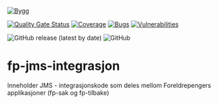 [![Bygg](https://github.com/navikt/fp-jms-integrasjon/actions/workflows/build.yml/badge.svg)](https://github.com/navikt/fp-jms-integrasjon/actions/workflows/build.yml)

[![Quality Gate Status](https://sonarcloud.io/api/project_badges/measure?project=navikt_fp-jms-integrasjon&metric=alert_status)](https://sonarcloud.io/summary/new_code?id=navikt_fp-jms-integrasjon)
[![Coverage](https://sonarcloud.io/api/project_badges/measure?project=navikt_fp-jms-integrasjon&metric=coverage)](https://sonarcloud.io/summary/new_code?id=navikt_fp-jms-integrasjon)
[![Bugs](https://sonarcloud.io/api/project_badges/measure?project=navikt_fp-jms-integrasjon&metric=bugs)](https://sonarcloud.io/summary/new_code?id=navikt_fp-jms-integrasjon)
[![Vulnerabilities](https://sonarcloud.io/api/project_badges/measure?project=navikt_fp-jms-integrasjon&metric=vulnerabilities)](https://sonarcloud.io/summary/new_code?id=navikt_fp-jms-integrasjon)

![GitHub release (latest by date)](https://img.shields.io/github/v/release/navikt/fp-jms-integrasjon)
![GitHub](https://img.shields.io/github/license/navikt/fp-jms-integrasjon)

# fp-jms-integrasjon

Inneholder JMS - integrasjonskode som deles mellom Foreldrepengers applikasjoner (fp-sak og fp-tilbake)

